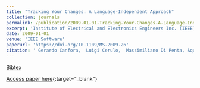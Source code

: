```yaml
---
title: "Tracking Your Changes: A Language-Independent Approach"
collection: journals
permalink: /publication/2009-01-01-Tracking-Your-Changes-A-Language-Independent-Approach
excerpt: 'Institute of Electrical and Electronics Engineers Inc. (IEEE), Los Alamitos, CA, USA, Scopus ID: 2-s2.0-58149508296, Cited by: 36'
date: 2009-01-01
venue: 'IEEE Software'
paperurl: 'https://doi.org/10.1109/MS.2009.26'
citation: ' Gerardo Canfora,  Luigi Cerulo,  Massimiliano Di Penta, &quot;Tracking Your Changes: A Language-Independent Approach.&quot; IEEE Software, 2009.'
---
```

[Bibtex](https://dblp.org/rec/bib/journals/software/CanforaCP09)

[Access paper here](https://doi.org/10.1109/MS.2009.26){:target="_blank"}
